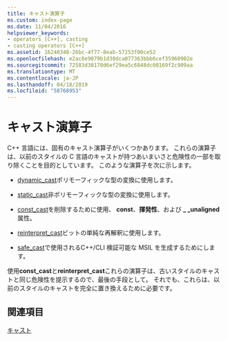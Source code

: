 ```yaml
---
title: キャスト演算子
ms.custom: index-page
ms.date: 11/04/2016
helpviewer_keywords:
- operators [C++], casting
- casting operators [C++]
ms.assetid: 16240348-26bc-4f77-8eab-57253f00ce52
ms.openlocfilehash: e2ac8e9079b1d30dca077363bbb6cef35960902e
ms.sourcegitcommit: 72583d30170d6ef29ea5c6848dc00169f2c909aa
ms.translationtype: MT
ms.contentlocale: ja-JP
ms.lasthandoff: 04/18/2019
ms.locfileid: "58768953"
---
```

# <a name="casting-operators"></a>キャスト演算子

C++ 言語には、固有のキャスト演算子がいくつかあります。 これらの演算子は、以前のスタイルの C 言語のキャストが持つあいまいさと危険性の一部を取り除くことを目的としています。 このような演算子を次に示します。

- [dynamic_cast](../cpp/dynamic-cast-operator.md)ポリモーフィックな型の変換に使用します。

- [static_cast](../cpp/static-cast-operator.md)非ポリモーフィックな型の変換に使用します。

- [const_cast](../cpp/const-cast-operator.md)を削除するために使用、 **const**、**揮発性**、および **_ _unaligned**属性。

- [reinterpret_cast](../cpp/reinterpret-cast-operator.md)ビットの単純な再解釈に使用します。

- [safe_cast](../extensions/safe-cast-cpp-component-extensions.md)で使用されるC++/CLI 検証可能な MSIL を生成するためにします。

使用**const_cast**と**reinterpret_cast**これらの演算子は、古いスタイルのキャストと同じ危険性を提示するので、最後の手段として。 それでも、これらは、以前のスタイルのキャストを完全に置き換えるために必要です。

## <a name="see-also"></a>関連項目

[キャスト](../cpp/casting.md)